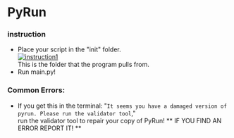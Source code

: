 # PyRun
### instruction
- Place your script in the "init" folder.
<br><a href="https://imgbb.com/"><img src="https://i.ibb.co/LJSNQJ6/instruction1.png" alt="instruction1" border="0"></a><br>
This is the folder that the program pulls from. <br>
- Run main.py!
### Common Errors:
- If you get this in the terminal: "`It seems you have a damaged version of pyrun. Please run the validator tool`," <br>
run the validator tool to repair your copy of PyRun!
** IF YOU FIND AN ERROR REPORT IT! **
